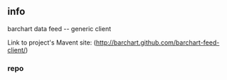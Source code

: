 <!--

    Copyright (C) 2011-2013 Barchart, Inc. <http://www.barchart.com/>

    All rights reserved. Licensed under the OSI BSD License.

    http://www.opensource.org/licenses/bsd-license.php

-->
## info

barchart data feed -- generic client 

Link to project's Mavent site:
(http://barchart.github.com/barchart-feed-client/)

### repo

